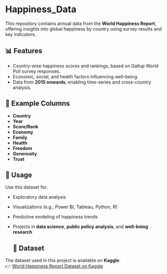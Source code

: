 # Happiness_Data

This repository contains annual data from the **World Happiness Report**, offering insights into global happiness by country using survey results and key indicators.  

## 📊 Features
- Country-wise happiness scores and rankings, based on Gallup World Poll survey responses.  
- Economic, social, and health factors influencing well-being.  
- Data from **2015 onwards**, enabling time-series and cross-country analysis.  

## 📂 Example Columns
- **Country**  
- **Year**  
- **Score/Rank**  
- **Economy**  
- **Family**  
- **Health**  
- **Freedom**  
- **Generosity**  
- **Trust**  

## 🚀 Usage
Use this dataset for:
- Exploratory data analysis  
- Visualizations (e.g., Power BI, Tableau, Python, R)  
- Predictive modeling of happiness trends  
- Projects in **data science**, **public policy analysis**, and **well-being research**

  ## 📂 Dataset

The dataset used in this project is available on **Kaggle**:  
👉 [World Happiness Report Dataset on Kaggle](https://www.kaggle.com/datasets/unsdsn/world-happiness)

